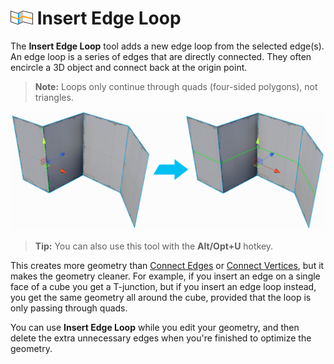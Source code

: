 # ![Insert Edge Loop icon](images/icons/Edge_InsertLoop.png) Insert Edge Loop

The __Insert Edge Loop__ tool adds a new edge loop from the selected edge(s). An edge loop is a series of edges that are directly connected. They often encircle a 3D object and connect back at the origin point.

> **Note:** Loops only continue through quads (four-sided polygons), not triangles.

![Insert horizontal loop on plane](images/InsertEdgeLoop_Example.png)

> **Tip:** You can also use this tool with the **Alt/Opt+U** hotkey.

This creates more geometry than [Connect Edges](Edge_Connect.md) or [Connect Vertices](Vert_Connect.md), but it makes the geometry cleaner. For example, if you insert an edge on a single face of a cube you get a T-junction, but if you insert an edge loop instead, you get the same geometry all around the cube, provided that the loop is only passing through quads.

You can use **Insert Edge Loop** while you edit your geometry, and then delete the extra unnecessary edges when you're finished to optimize the geometry.

